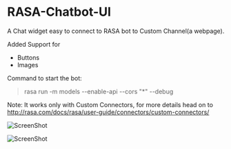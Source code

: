 # RASA-Chatbot-UI
A Chat widget easy to connect to RASA bot to Custom Channel(a webpage).

Added Support for 
- Buttons
- Images

Command to start the bot:

> rasa run -m models --enable-api --cors "*" --debug


Note: It works only with Custom Connectors, for more details head on to http://rasa.com/docs/rasa/user-guide/connectors/custom-connectors/

![ScreenShot](https://github.com/JiteshGaikwad/Rasa_CustomUI-v0.1/blob/master/ui1.PNG)

![ScreenShot](https://github.com/JiteshGaikwad/Rasa_CustomUI-v0.1/blob/master/ui2.PNG)

